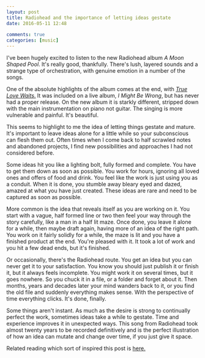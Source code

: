 ```yaml
---  
layout: post  
title: Radiohead and the importance of letting ideas gestate  
date: 2016-05-11 12:48  
  
comments: true  
categories: [music]  
---  
```

I've been hugely excited to listen to the new Radiohead album <em>A Moon Shaped Pool</em>. It's really good, thankfully. There's lush, layered sounds and a strange type of orchestration, with genuine emotion in a number of the songs.  

One of the absolute highlights of the album comes at the end, with <a href="http://pitchfork.com/reviews/tracks/18252-radiohead-true-love-waits/"> <em>True Love Waits</em>.</a> It was included on a live album, <em>I Might Be Wrong</em>, but has never had a proper release. On the new album it is starkly different, stripped down with the main instrumentation on piano not guitar. The singing is more vulnerable and painful. It's beautiful.  

<!--more-->  

This seems to highlight to me the idea of letting things gestate and mature. It's important to leave ideas alone for a little while so your subconscious can flesh them out. Often times when I come back to half scrawled notes and abandoned projects, I find new possibilities and approaches I had not considered before.  

Some ideas hit you like a lighting bolt, fully formed and complete. You have to get them down as soon as possible. You work for hours, ignoring all loved ones and offers of food and drink. You feel like the work is just using you as a conduit. When it is done, you stumble away bleary eyed and dazed, amazed at what you have just created. These ideas are rare and need to be captured as soon as possible.  

More common is the idea that reveals itself as you are working on it. You start with a vague, half formed line or two then feel your way through the story carefully, like a man in a half lit maze. Once done, you leave it alone for a while, then maybe draft again, having more of an idea of the right path. You work on it fairly solidly for a while, the maze is lit and you have a finished product at the end. You're pleased with it. It took a lot of work and you hit a few dead ends, but it's finished.  

Or occasionally, there's the Radiohead route. You get an idea but you can never get it to your satisfaction. You know you should just publish it or finish it, but it always feels incomplete. You might work it on several times, but it goes nowhere. So you chuck it in a file, or a folder and forget about it. Then months, years and decades later your mind wanders back to it, or you find the old file and suddenly everything makes sense. With the perspective of time everything clicks. It's done, finally.  

Some things aren't instant. As much as the desire is strong to continually perfect the work, sometimes ideas take a while to gestate. Time and experience improves it in unexpected ways. This song from Radiohead took almost twenty years to be recorded definitively and is the perfect illustration of how an idea can mutate and change over time, if you just give it space.  

Related reading which sort of inspired this post is <a href="http://www.avclub.com/article/17-55-years-authors-took-their-time-these-long-awa-235493">here.</a>  

